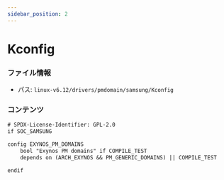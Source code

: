 ```yaml
---
sidebar_position: 2
---
```

# Kconfig

### ファイル情報

- パス: `linux-v6.12/drivers/pmdomain/samsung/Kconfig`

### コンテンツ

```txt
# SPDX-License-Identifier: GPL-2.0
if SOC_SAMSUNG

config EXYNOS_PM_DOMAINS
	bool "Exynos PM domains" if COMPILE_TEST
	depends on (ARCH_EXYNOS && PM_GENERIC_DOMAINS) || COMPILE_TEST

endif

```
